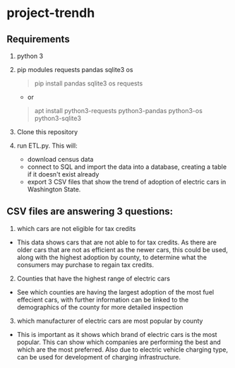 # project-trendh

## Requirements
1. python 3
2. pip modules requests pandas sqlite3 os
   > pip install pandas sqlite3 os requests
   * or
   > apt install python3-requests python3-pandas python3-os python3-sqlite3

3. Clone this repository
4. run ETL.py. This will:
   * download census data
   * connect to SQL and import the data into a database, creating a table if it doesn't exist already
   * export 3 CSV files that show the trend of adoption of electric cars in Washington State.

## CSV files are answering 3 questions:
1. which cars are not eligible for tax credits
* This data shows cars that are not able to for tax credits. As there are older cars that are not as efficient as the newer cars, this could be used, along with the highest adoption by county, to determine what the consumers may purchase to regain tax credits.
   
2. Counties that have the highest range of electric cars
* See which counties are having the largest adoption of the most fuel effecient cars, with further information can        be linked to the demographics of the county for more detailed inspection 
   
3. which manufacturer of electric cars are most popular by county
* This is important as it shows which brand of electric cars is the most popular. This can show which companies are performing the best and which are the most preferred. Also due to electric vehicle charging type, can be used for development of charging infrastructure. 
